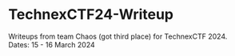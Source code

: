 # TechnexCTF24-Writeup
Writeups from team Chaos (got third place) for TechnexCTF 2024.\
Dates: 15 - 16 March 2024
